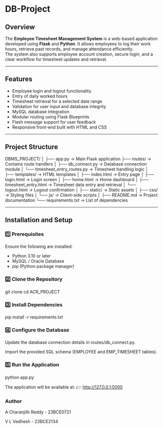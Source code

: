 # DB-Project

## Overview
The **Employee Timesheet Management System** is a web-based application developed using **Flask** and **Python**. It allows employees to log their work hours, retrieve past records, and manage attendance efficiently.  
The system also supports employee account creation, secure login, and a clear workflow for timesheet updates and retrieval.

---

## Features
- Employee login and logout functionality  
- Entry of daily worked hours  
- Timesheet retrieval for a selected date range  
- Validation for user input and database integrity  
- MySQL database integration  
- Modular routing using Flask Blueprints  
- Flash message support for user feedback  
- Responsive front-end built with HTML and CSS  

---

## Project Structure
DBMS_PROJECT/
│
├── app.py → Main Flask application
├── routes/ → Contains route handlers
│ ├── db_connect.py → Database connection module
│ └── timesheet_entry_routes.py → Timesheet handling logic
│
├── templates/ → HTML templates
│ ├── index.html → Entry page
│ ├── login.html → Login screen
│ ├── home.html → Home dashboard
│ ├── timesheet_entry.html → Timesheet data entry and retrieval
│ └── logout.html → Logout confirmation
│
├── static/ → Static assets
│ ├── css/ → Styling files
│ └── js/ → Client-side scripts
│
├── README.md → Project documentation
└── requirements.txt → List of dependencies


---

## Installation and Setup

### 1️⃣ Prerequisites
Ensure the following are installed:
- Python 3.10 or later  
- MySQL / Oracle Database  
- pip (Python package manager)

### 2️⃣ Clone the Repository
git clone <repository-url>
cd ACR_PROJECT

### 3️⃣ Install Dependencies
pip install -r requirements.txt

### 4️⃣ Configure the Database

Update the database connection details in routes/db_connect.py.

Import the provided SQL schema (EMPLOYEE and EMP_TIMESHEET tables).

### 5️⃣ Run the Application

python app.py


The application will be available at:
👉 http://127.0.0.1:5000

### Author

A Charanjith Reddy  -   23BCE0721

V L Vedhesh         -   23BCE2134